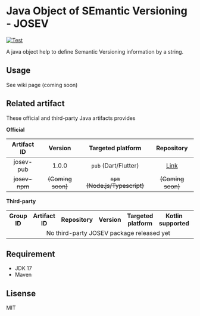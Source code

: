 # Java Object of SEmantic Versioning - JOSEV
[![Test](https://github.com/rk0cc/josev-core/actions/workflows/test.yml/badge.svg?branch=main)](https://github.com/rk0cc/josev-core/actions/workflows/test.yml)

A java object help to define Semantic Versioning information by a string.

## Usage

See wiki page (coming soon)

## Related artifact

These official and third-party Java artifacts provides 

**Official**

|  Artifact ID  |      Version      |       Targeted platform        |                  Repository                |
|:-------------:|:-----------------:|:------------------------------:|:------------------------------------------:|
|   josev-pub   |       1.0.0       |      `pub` (Dart/Flutter)      | [Link](https://github.com/rk0cc/josev-pub) |
| ~~josev-npm~~ | ~~(Coming soon)~~ | ~~`npm` (Node.js/Typescript)~~ |              ~~(Coming soon)~~             |

**Third-party**

<table>
    <tr>
        <th>Group ID
        <th>Artifact ID</th>
        <th>Repository</th>
        <th>Version</th>
        <th>Targeted platform</th>
        <th>Kotlin supported</th>
        <th>Link</th>
    </tr>
    <tr>
        <td colspan="8" align="center">No third-party JOSEV package released yet</td>
    </tr>
</table>

<!--
| Group ID | Artifact ID | Repository | Version | Targeted platform | Kotlin supported | Link |
|:--------:|:-----------:|:----------:|:-------:|:-----------------:|:----------------:|:----:|
|          |             |            |         |                   |                  |      |
-->

## Requirement

* JDK 17
* Maven

## Lisense

MIT
